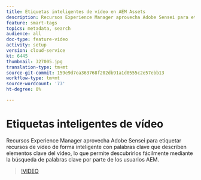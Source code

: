 ```yaml
---
title: Etiquetas inteligentes de vídeo en AEM Assets
description: Recursos Experience Manager aprovecha Adobe Sensei para etiquetar recursos de vídeo de forma inteligente con palabras clave que describen elementos clave del vídeo, lo que permite descubrirlos fácilmente mediante la búsqueda de palabras clave por parte de los usuarios AEM.
feature: smart-tags
topics: metadata, search
audience: all
doc-type: feature-video
activity: setup
version: cloud-service
kt: 6445
thumbnail: 327005.jpg
translation-type: tm+mt
source-git-commit: 159e9d7ea363768f202db91a1d0555c2e57ebb13
workflow-type: tm+mt
source-wordcount: '73'
ht-degree: 0%

---
```



# Etiquetas inteligentes de vídeo

Recursos Experience Manager aprovecha Adobe Sensei para etiquetar recursos de vídeo de forma inteligente con palabras clave que describen elementos clave del vídeo, lo que permite descubrirlos fácilmente mediante la búsqueda de palabras clave por parte de los usuarios AEM.

>[!VIDEO](https://video.tv.adobe.com/v/327005/?quality=12&learn=on)
